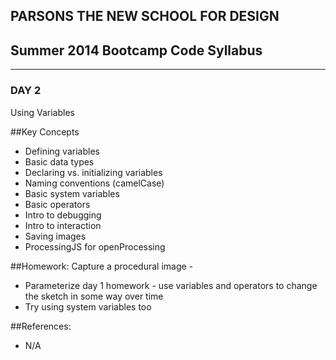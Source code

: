 ## PARSONS THE NEW SCHOOL FOR DESIGN
## Summer 2014 Bootcamp Code Syllabus
-------------------------------------------------------------------

### DAY 2
Using Variables

##Key Concepts
* Defining variables
* Basic data types
* Declaring vs. initializing variables
* Naming conventions (camelCase)
* Basic system variables
* Basic operators
* Intro to debugging
* Intro to interaction
* Saving images
* ProcessingJS for openProcessing
  
##Homework:
Capture a procedural image - 
* Parameterize day 1 homework - use variables and operators to change the sketch in some way over time
* Try using system variables too

##References:
* N/A
